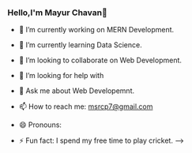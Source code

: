 ###  Hello,I'm Mayur Chavan👋


- 🔭 I’m currently working on MERN Development.
- 🌱 I’m currently learning Data Science.
- 👯 I’m looking to collaborate on  Web Development.
- 🤔 I’m looking for help with 
- 💬 Ask me about Web Developemnt.
- 📫 How to reach me: msrcp7@gmail.com

- 😄 Pronouns: 
- ⚡ Fun fact: I spend my free time to play cricket.
-->
